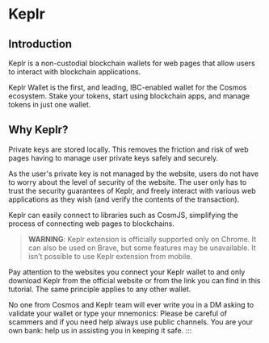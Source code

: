 # Keplr


## Introduction
Keplr is a non-custodial blockchain wallets for web pages that allow users to interact with blockchain applications.
 
 Keplr Wallet is the first, and leading, IBC-enabled wallet for the Cosmos ecosystem. Stake your tokens, start using blockchain apps, and manage tokens in just one wallet.


## Why Keplr?
Private keys are stored locally. This removes the friction and risk of web pages having to manage user private keys safely and securely.

As the user's private key is not managed by the website, users do not have to worry about the level of security of the website. The user only has to trust the security guarantees of Keplr, and freely interact with various web applications as they wish (and verify the contents of the transaction).

Keplr can easily connect to libraries such as CosmJS, simplifying the process of connecting web pages to blockchains.



> **WARNING**: Keplr extension is officially supported only on Chrome. It can also be used on Brave, but some features may be unavailable. It isn’t possible to use Keplr extension from mobile.

Pay attention to the websites you connect your Keplr wallet to and only download Keplr from the official website or from the link you can find in this tutorial. The same principle applies to any other wallet.

No one from Cosmos and Keplr team will ever write you in a DM asking to validate your wallet or type your mnemonics:
Please be careful of scammers and if you need help always use public channels.
You are your own bank: help us in assisting you in keeping it safe.
:::


